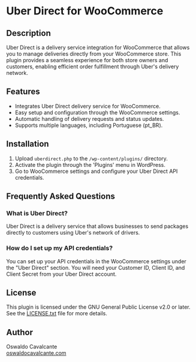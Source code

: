 # Uber Direct for WooCommerce

## Description

Uber Direct is a delivery service integration for WooCommerce that allows you to manage deliveries directly from your WooCommerce store. This plugin provides a seamless experience for both store owners and customers, enabling efficient order fulfillment through Uber's delivery network.

## Features

- Integrates Uber Direct delivery service for WooCommerce.
- Easy setup and configuration through the WooCommerce settings.
- Automatic handling of delivery requests and status updates.
- Supports multiple languages, including Portuguese (pt_BR).

## Installation

1. Upload `uberdirect.php` to the `/wp-content/plugins/` directory.
2. Activate the plugin through the 'Plugins' menu in WordPress.
3. Go to WooCommerce settings and configure your Uber Direct API credentials.

## Frequently Asked Questions

### What is Uber Direct?

Uber Direct is a delivery service that allows businesses to send packages directly to customers using Uber's network of drivers.

### How do I set up my API credentials?

You can set up your API credentials in the WooCommerce settings under the "Uber Direct" section. You will need your Customer ID, Client ID, and Client Secret from your Uber Direct account.

## License

This plugin is licensed under the GNU General Public License v2.0 or later. See the [LICENSE.txt](LICENSE.txt) file for more details.

## Author

Oswaldo Cavalcante  
[oswaldocavalcante.com](https://oswaldocavalcante.com/)